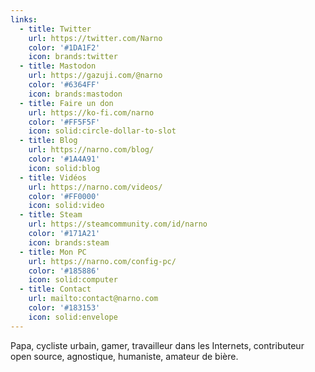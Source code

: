 ```yaml
---
links:
  - title: Twitter
    url: https://twitter.com/Narno
    color: '#1DA1F2'
    icon: brands:twitter
  - title: Mastodon
    url: https://gazuji.com/@narno
    color: '#6364FF'
    icon: brands:mastodon
  - title: Faire un don
    url: https://ko-fi.com/narno
    color: '#FF5F5F'
    icon: solid:circle-dollar-to-slot
  - title: Blog
    url: https://narno.com/blog/
    color: '#1A4A91'
    icon: solid:blog
  - title: Vidéos
    url: https://narno.com/videos/
    color: '#FF0000'
    icon: solid:video
  - title: Steam
    url: https://steamcommunity.com/id/narno
    color: '#171A21'
    icon: brands:steam
  - title: Mon PC
    url: https://narno.com/config-pc/
    color: '#185886'
    icon: solid:computer
  - title: Contact
    url: mailto:contact@narno.com
    color: '#183153'
    icon: solid:envelope
---
```

Papa, cycliste urbain, gamer, travailleur dans les Internets, contributeur open source, agnostique, humaniste, amateur de bière.

